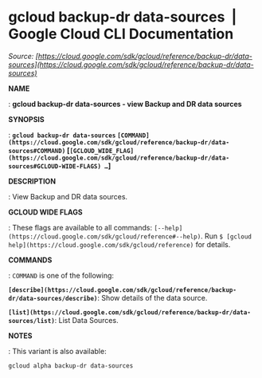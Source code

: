 # gcloud backup-dr data-sources  |  Google Cloud CLI Documentation

*Source: [https://cloud.google.com/sdk/gcloud/reference/backup-dr/data-sources](https://cloud.google.com/sdk/gcloud/reference/backup-dr/data-sources)*

**NAME**

: **gcloud backup-dr data-sources - view Backup and DR data sources**

**SYNOPSIS**

: **`gcloud backup-dr data-sources` `[COMMAND](https://cloud.google.com/sdk/gcloud/reference/backup-dr/data-sources#COMMAND)` [`[GCLOUD_WIDE_FLAG](https://cloud.google.com/sdk/gcloud/reference/backup-dr/data-sources#GCLOUD-WIDE-FLAGS) …`]**

**DESCRIPTION**

: View Backup and DR data sources.

**GCLOUD WIDE FLAGS**

: These flags are available to all commands: `[--help](https://cloud.google.com/sdk/gcloud/reference#--help)`.
Run `$ [gcloud help](https://cloud.google.com/sdk/gcloud/reference)` for details.

**COMMANDS**

: ``COMMAND`` is one of the following:

**`[describe](https://cloud.google.com/sdk/gcloud/reference/backup-dr/data-sources/describe)`**:
Show details of the data source.

**`[list](https://cloud.google.com/sdk/gcloud/reference/backup-dr/data-sources/list)`**:
List Data Sources.

**NOTES**

: This variant is also available:

```
gcloud alpha backup-dr data-sources
```